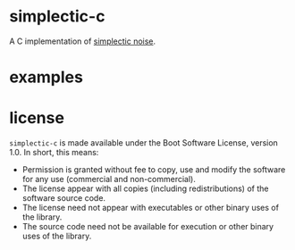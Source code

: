 # simplectic-c

A C implementation of [simplectic
noise](http://www.spiritofiron.com/2015/01/simplectic-noise.html).

# examples

# license

`simplectic-c` is made available under the Boot Software License, version 1.0.
In short, this means:

- Permission is granted without fee to copy, use and modify the software for
  any use (commercial and non-commercial).
- The license appear with all copies (including redistributions) of the
  software source code.
- The license need not appear with executables or other binary uses of the
  library.
- The source code need not be available for execution or other binary uses of
  the library.
